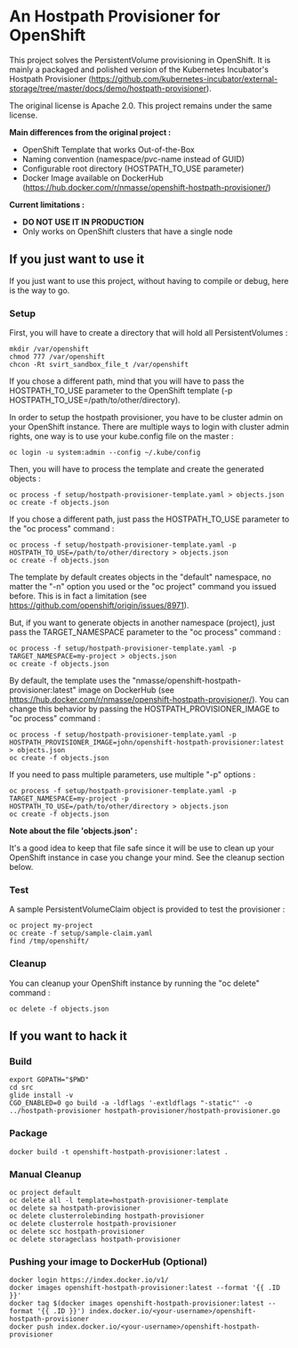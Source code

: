# An Hostpath Provisioner for OpenShift

This project solves the PersistentVolume provisioning in OpenShift. It is mainly
a packaged and polished version of the Kubernetes Incubator's Hostpath Provisioner
(https://github.com/kubernetes-incubator/external-storage/tree/master/docs/demo/hostpath-provisioner).

The original license is Apache 2.0. This project remains under the same license.

__Main differences from the original project :__
 - OpenShift Template that works Out-of-the-Box
 - Naming convention (namespace/pvc-name instead of GUID)
 - Configurable root directory (HOSTPATH_TO_USE parameter)
 - Docker Image available on DockerHub (https://hub.docker.com/r/nmasse/openshift-hostpath-provisioner/)

__Current limitations :__
 - **DO NOT USE IT IN PRODUCTION**
 - Only works on OpenShift clusters that have a single node

## If you just want to use it

If you just want to use this project, without having to compile or debug,
here is the way to go.

### Setup

First, you will have to create a directory that will hold all PersistentVolumes :
```
mkdir /var/openshift
chmod 777 /var/openshift
chcon -Rt svirt_sandbox_file_t /var/openshift
```

If you chose a different path, mind that you will have to pass the HOSTPATH_TO_USE
parameter to the OpenShift template (-p HOSTPATH_TO_USE=/path/to/other/directory).

In order to setup the hostpath provisioner, you have to be cluster admin on your
OpenShift instance. There are multiple ways to login with cluster admin rights,
one way is to use your kube.config file on the master :
```
oc login -u system:admin --config ~/.kube/config
```

Then, you will have to process the template and create the generated objects :
```
oc process -f setup/hostpath-provisioner-template.yaml > objects.json
oc create -f objects.json
```

If you chose a different path, just pass the HOSTPATH_TO_USE parameter to the
"oc process" command :
```
oc process -f setup/hostpath-provisioner-template.yaml -p HOSTPATH_TO_USE=/path/to/other/directory > objects.json
oc create -f objects.json
```

The template by default creates objects in the "default" namespace, no matter
the "-n" option you used or the "oc project" command you issued before. This is
in fact a limitation (see https://github.com/openshift/origin/issues/8971).

But, if you want to generate objects in another namespace (project), just pass the
TARGET_NAMESPACE parameter to the "oc process" command :
```
oc process -f setup/hostpath-provisioner-template.yaml -p TARGET_NAMESPACE=my-project > objects.json
oc create -f objects.json
```

By default, the template uses the "nmasse/openshift-hostpath-provisioner:latest"
image on DockerHub (see https://hub.docker.com/r/nmasse/openshift-hostpath-provisioner/).
You can change this behavior by passing the
HOSTPATH_PROVISIONER_IMAGE to "oc process" command :

```
oc process -f setup/hostpath-provisioner-template.yaml -p HOSTPATH_PROVISIONER_IMAGE=john/openshift-hostpath-provisioner:latest > objects.json
oc create -f objects.json
```

If you need to pass multiple parameters, use multiple "-p" options :
```
oc process -f setup/hostpath-provisioner-template.yaml -p TARGET_NAMESPACE=my-project -p HOSTPATH_TO_USE=/path/to/other/directory > objects.json
oc create -f objects.json
```

__Note about the file 'objects.json' :__

It's a good idea to keep that file safe since it will be use to clean up your OpenShift
instance in case you change your mind. See the cleanup section below.

### Test

A sample PersistentVolumeClaim object is provided to test the provisioner :

```
oc project my-project
oc create -f setup/sample-claim.yaml
find /tmp/openshift/
```

### Cleanup

You can cleanup your OpenShift instance by running the "oc delete" command :

```
oc delete -f objects.json
```

## If you want to hack it

### Build

```
export GOPATH="$PWD"
cd src
glide install -v
CGO_ENABLED=0 go build -a -ldflags '-extldflags "-static"' -o ../hostpath-provisioner hostpath-provisioner/hostpath-provisioner.go
```

### Package

```
docker build -t openshift-hostpath-provisioner:latest .
```

### Manual Cleanup

```
oc project default
oc delete all -l template=hostpath-provisioner-template
oc delete sa hostpath-provisioner
oc delete clusterrolebinding hostpath-provisioner
oc delete clusterrole hostpath-provisioner
oc delete scc hostpath-provisioner
oc delete storageclass hostpath-provisioner
```

### Pushing your image to DockerHub (Optional)

```
docker login https://index.docker.io/v1/
docker images openshift-hostpath-provisioner:latest --format '{{ .ID }}'
docker tag $(docker images openshift-hostpath-provisioner:latest --format '{{ .ID }}') index.docker.io/<your-username>/openshift-hostpath-provisioner
docker push index.docker.io/<your-username>/openshift-hostpath-provisioner
```
